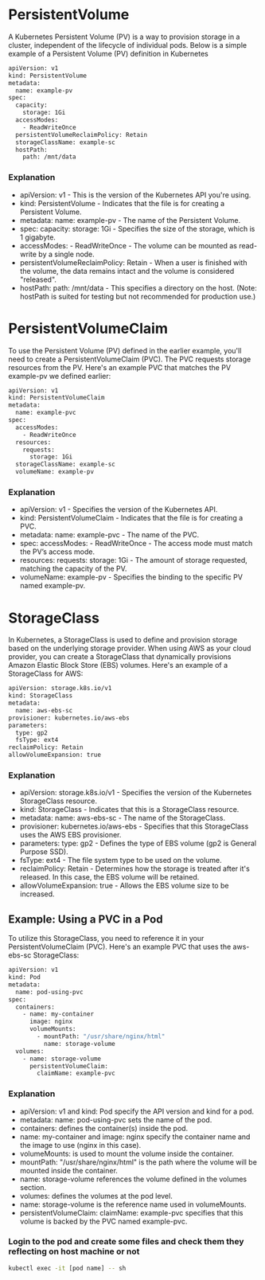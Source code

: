 
# PersistentVolume
A Kubernetes Persistent Volume (PV) is a way to provision storage in a cluster, independent of the lifecycle of individual pods. Below is a simple example of a Persistent Volume (PV) definition in Kubernetes
```bash
apiVersion: v1
kind: PersistentVolume
metadata:
  name: example-pv
spec:
  capacity:
    storage: 1Gi
  accessModes:
    - ReadWriteOnce
  persistentVolumeReclaimPolicy: Retain
  storageClassName: example-sc
  hostPath:
    path: /mnt/data

```

### Explanation

- apiVersion: v1 - This is the version of the Kubernetes API you're using.
- kind: PersistentVolume - Indicates that the file is for creating a Persistent Volume.
- metadata: name: example-pv - The name of the Persistent Volume.
- spec: capacity: storage: 1Gi - Specifies the size of the storage, which is 1 gigabyte.
- accessModes: - ReadWriteOnce - The volume can be mounted as read-write by a single node.
- persistentVolumeReclaimPolicy: Retain - When a user is finished with the volume, the data remains intact and the volume is considered "released".
- hostPath: path: /mnt/data - This specifies a directory on the host. (Note: hostPath is suited for testing but not recommended for production use.)


# PersistentVolumeClaim
To use the Persistent Volume (PV) defined in the earlier example, you'll need to create a PersistentVolumeClaim (PVC). The PVC requests storage resources from the PV. Here's an example PVC that matches the PV example-pv we defined earlier:
```bash
apiVersion: v1
kind: PersistentVolumeClaim
metadata:
  name: example-pvc
spec:
  accessModes:
    - ReadWriteOnce
  resources:
    requests:
      storage: 1Gi
  storageClassName: example-sc
  volumeName: example-pv

```

### Explanation

- apiVersion: v1 - Specifies the version of the Kubernetes API.
- kind: PersistentVolumeClaim - Indicates that the file is for creating a PVC.
- metadata: name: example-pvc - The name of the PVC.
- spec: accessModes: - ReadWriteOnce - The access mode must match the PV’s access mode.
- resources: requests: storage: 1Gi - The amount of storage requested, matching the capacity of the PV.
- volumeName: example-pv - Specifies the binding to the specific PV named example-pv.


# StorageClass
In Kubernetes, a StorageClass is used to define and provision storage based on the underlying storage provider. When using AWS as your cloud provider, you can create a StorageClass that dynamically provisions Amazon Elastic Block Store (EBS) volumes. Here's an example of a StorageClass for AWS:
```bash
apiVersion: storage.k8s.io/v1
kind: StorageClass
metadata:
  name: aws-ebs-sc
provisioner: kubernetes.io/aws-ebs
parameters:
  type: gp2
  fsType: ext4
reclaimPolicy: Retain
allowVolumeExpansion: true


```

### Explanation

- apiVersion: storage.k8s.io/v1 - Specifies the version of the Kubernetes StorageClass resource.
- kind: StorageClass - Indicates that this is a StorageClass resource.
- metadata: name: aws-ebs-sc - The name of the StorageClass.
- provisioner: kubernetes.io/aws-ebs - Specifies that this StorageClass uses the AWS EBS provisioner.
- parameters: type: gp2 - Defines the type of EBS volume (gp2 is General Purpose SSD).
- fsType: ext4 - The file system type to be used on the volume.
- reclaimPolicy: Retain - Determines how the storage is treated after it's released. In this case, the EBS volume will be retained.
- allowVolumeExpansion: true - Allows the EBS volume size to be increased.


## Example: Using a PVC in a Pod
To utilize this StorageClass, you need to reference it in your PersistentVolumeClaim (PVC). Here's an example PVC that uses the aws-ebs-sc StorageClass:
```bash
apiVersion: v1
kind: Pod
metadata:
  name: pod-using-pvc
spec:
  containers:
    - name: my-container
      image: nginx
      volumeMounts:
        - mountPath: "/usr/share/nginx/html"
          name: storage-volume
  volumes:
    - name: storage-volume
      persistentVolumeClaim:
        claimName: example-pvc
```

### Explanation

- apiVersion: v1 and kind: Pod specify the API version and kind for a pod.
- metadata: name: pod-using-pvc sets the name of the pod.
- containers: defines the container(s) inside the pod.
- name: my-container and image: nginx specify the container name and the image to use (nginx in this case).
- volumeMounts: is used to mount the volume inside the container.
- mountPath: "/usr/share/nginx/html" is the path where the volume will be mounted inside the container.
- name: storage-volume references the volume defined in the volumes section.
- volumes: defines the volumes at the pod level.
- name: storage-volume is the reference name used in volumeMounts.
- persistentVolumeClaim: claimName: example-pvc specifies that this volume is backed by the PVC named example-pvc.

### Login to the pod and create some files and check them they reflecting on host machine or not 
```bash
kubectl exec -it [pod name] -- sh
```
